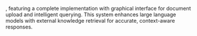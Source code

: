 , featuring a complete implementation with graphical interface for document upload and intelligent querying. This system enhances large language models with external knowledge retrieval for accurate, context-aware responses.

